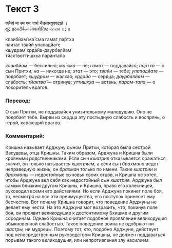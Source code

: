# Текст 3

क्लैब्यं मा स्म गमः पार्थ नैतत्त्वय्युपपद्यते ।  
क्षुद्रं हृदयदौर्बल्यं त्यक्त्वोत्तिष्ठ परन्तप ॥३॥

клаибйам̇ ма̄ сма гамат̣ па̄ртха  
наитат твайй упападйате  
кшудрам̇ хр̣дайа-даурбалйам̇  
тйактвоттишх̣ха парантапа

_клаибйам_ — бессилию; _ма̄ сма_ — не; _гамат̣_ — поддавайся; _па̄ртха_ — о сын Притхи; _на_ — никогда не; _этат_ — это; _твайи_ — тебе; _упападйате_ — подобает; _кшудрам_ — жалкая; _хр̣дайа_ — сердца; _даурбалйам_ — слабость; _тйактва̄_ — отринув; _уттишх̣ха_ — встань; _парам-тапа_ — о покоритель врагов.

### Перевод:

О сын Притхи, не поддавайся унизительному малодушию. Оно не подобает тебе. Вырви из сердца эту постыдную слабость и воспрянь, о герой, карающий врагов.

### Комментарий:

Кришна называет Арджуну сыном Притхи, которая была сестрой Васудевы, отца Кришны. Таким образом, Арджуна и Кришна были кровными родственниками. Если сын _кшатрия_ отказывается сражаться, значит, он только называется _кшатрием,_ а если сын _брахмана_ ведет неправедную жизнь, он _брахман_ только по имени. Такие _кшатрии_ и _брахманы_ — недостойные сыновья своих отцов, и Кришна не хотел, чтобы Арджуна вел себя как недостойный сын _кшатрия._ Арджуна был самым близким другом Кришны, и Кришна, правя его колесницей, руководил всеми его действиями. Но если Арджуна покинет поле боя, то, несмотря на все эти преимущества, его поступок принесет ему бесчестие. Вот почему Кришна говорит, что поведение Арджуны не делает ему чести. На это Арджуна мог возразить, что, покинув поле боя, он проявит великодушие к досточтимому Бхишме и другим сородичам. Однако Кришна считает подобное проявление великодушия обыкновенной слабостью. Такое поведение воина не одобряют ни _шастры,_ ни мудрецы. Поэтому тот, кто, подобно Арджуне, действует под непосредственным руководством Кришны, не должен поддаваться порывам такого великодушия, или непротивления злу насилием.